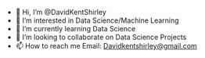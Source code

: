 - 👋 Hi, I’m @DavidKentShirley
- 👀 I’m interested in Data Science/Machine Learning
- 🌱 I’m currently learning Data Science
- 💞️ I’m looking to collaborate on Data Science Projects
- 📫 How to reach me Email: Davidkentshirley@gmail.com

<!---
DavidKentShirley/DavidKentShirley is a ✨ special ✨ repository because its `README.md` (this file) appears on your GitHub profile.
You can click the Preview link to take a look at your changes.
--->
